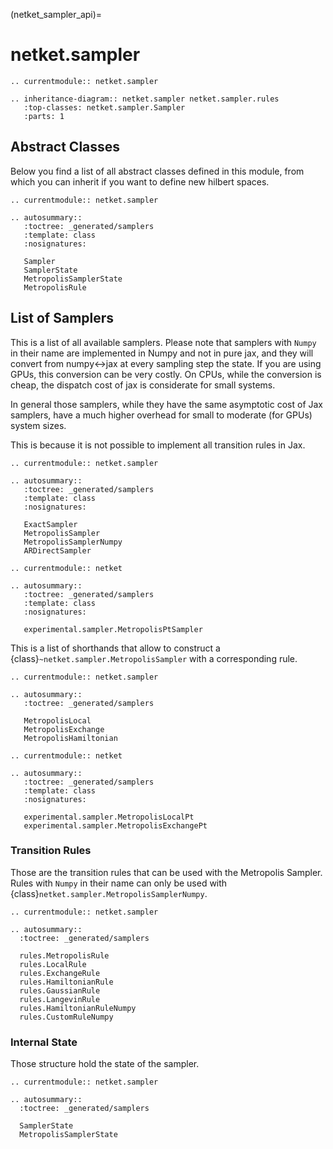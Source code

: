 (netket_sampler_api)=
# netket.sampler

```{eval-rst}
.. currentmodule:: netket.sampler

```


```{eval-rst}
.. inheritance-diagram:: netket.sampler netket.sampler.rules
   :top-classes: netket.sampler.Sampler
   :parts: 1

```

## Abstract Classes

Below you find a list of all abstract classes defined in this module, from which you can inherit if you want to define new hilbert spaces.

```{eval-rst}
.. currentmodule:: netket.sampler

.. autosummary::
   :toctree: _generated/samplers
   :template: class
   :nosignatures:

   Sampler
   SamplerState
   MetropolisSamplerState
   MetropolisRule
```
## List of Samplers

This is a list of all available samplers.
Please note that samplers with `Numpy` in their name are implemented in
Numpy and not in pure jax, and they will convert from numpy\<->jax at every
sampling step the state.
If you are using GPUs, this conversion can be very costly. On CPUs, while the
conversion is cheap, the dispatch cost of jax is considerate for small systems.

In general those samplers, while they have the same asymptotic cost of Jax samplers,
have a much higher overhead for small to moderate (for GPUs) system sizes.

This is because it is not possible to implement all transition rules in Jax.

```{eval-rst}
.. currentmodule:: netket.sampler

.. autosummary::
   :toctree: _generated/samplers
   :template: class
   :nosignatures:

   ExactSampler
   MetropolisSampler
   MetropolisSamplerNumpy
   ARDirectSampler

```

```{eval-rst}
.. currentmodule:: netket

.. autosummary::
   :toctree: _generated/samplers
   :template: class
   :nosignatures:

   experimental.sampler.MetropolisPtSampler

```


This is a list of shorthands that allow to construct a {class}`~netket.sampler.MetropolisSampler` with a corresponding rule.

```{eval-rst}
.. currentmodule:: netket.sampler

.. autosummary::
   :toctree: _generated/samplers

   MetropolisLocal
   MetropolisExchange
   MetropolisHamiltonian
```

```{eval-rst}
.. currentmodule:: netket

.. autosummary::
   :toctree: _generated/samplers
   :template: class
   :nosignatures:

   experimental.sampler.MetropolisLocalPt
   experimental.sampler.MetropolisExchangePt
```


### Transition Rules

Those are the transition rules that can be used with the Metropolis
Sampler. Rules with `Numpy` in their name can only be used with
{class}`netket.sampler.MetropolisSamplerNumpy`.

```{eval-rst}
.. currentmodule:: netket.sampler

.. autosummary::
  :toctree: _generated/samplers

  rules.MetropolisRule
  rules.LocalRule
  rules.ExchangeRule
  rules.HamiltonianRule
  rules.GaussianRule
  rules.LangevinRule
  rules.HamiltonianRuleNumpy
  rules.CustomRuleNumpy

```

### Internal State

Those structure hold the state of the sampler.

```{eval-rst}
.. currentmodule:: netket.sampler

.. autosummary::
  :toctree: _generated/samplers

  SamplerState
  MetropolisSamplerState
```